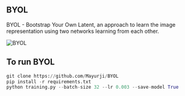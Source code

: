 ## BYOL

BYOL - Bootstrap Your Own Latent, an approach to learn the image representation using two networks learning from each other.

![BYOL](https://miro.medium.com/max/2000/0*4xjDQnNhzxM00_vn.jpg)

## To run BYOL

```python
git clone https://github.com/Mayurji/BYOL
pip install -r requirements.txt
python training.py --batch-size 32 --lr 0.003 --save-model True
```
